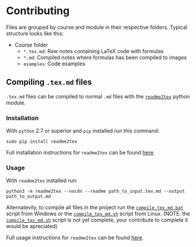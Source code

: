 # Contributing

Files are grouped by course and module in their respective folders. Typical structure looks like this:

- Course folder
  - `*.tex.md`: Raw notes containing LaTeX code with formulas
  - `*.md`: Compiled notes where formulas has been compiled to images
  - `examples`: Code examples

## Compiling `.tex.md` files

`.tex.md` files can be compiled to normal `.md` files with the [`readme2tex`](https://github.com/leegao/readme2tex) python module.

### Installation

With `python` 2.7 or superior and `pip` installed run this command:

```
sudo pip install readme2tex
```

Full installation instructions for `readme2tex` can be found [here](https://github.com/leegao/readme2tex#installation).

### Usage

With `readme2tex` installed run:

```
python3 -m readme2tex --nocdn --readme path_to_input.tex.md --output  path_to_output.md
```

Alternatevily, to compile all files in the project run the [`compile_tex_md.bat`](compile_tex_md.bat) script from Windows or the [`compile_tex_md.sh`](compile_tex_md.sh) script from Linux.
(NOTE: the [`compile_tex_md.sh`](compile_tex_md.sh) script is not yet complete, your contribute to complete it would be apreciated)

Full usage instructions for `readme2tex` can be found [here](https://github.com/leegao/readme2tex#usage).
